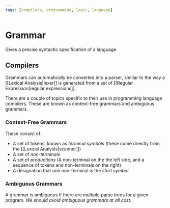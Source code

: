 ```yaml
---
tags: [compilers, programming, logic, language]
---
```


# Grammar

Gives a precise syntactic specification of a language. 

## Compilers

Grammars can automatically be converted into a parser, similar to the way a [[Lexical Analysis|lexer]] is generated from a set of [[Regular Expression|regular expressions]].

There are a couple of topics specific to their use in programming language compilers. These are known as context-free grammars and ambiguous grammars.

### Context-Free Grammars

These consist of:

- A set of tokens, known as *terminal symbols* (these come directly from the [[Lexical Analysis|scanner]])
- A set of *non-terminals*
- A set of *productions* (A non-terminal on the the left side, and a sequence of tokens and non-terminals on the right)
- A designation that one non-terminal is the *start symbol*

### Ambiguous Grammars

A grammar is ambiguous if there are multiple parse trees for a given program. *We should avoid ambiguous grammars at all cost.*